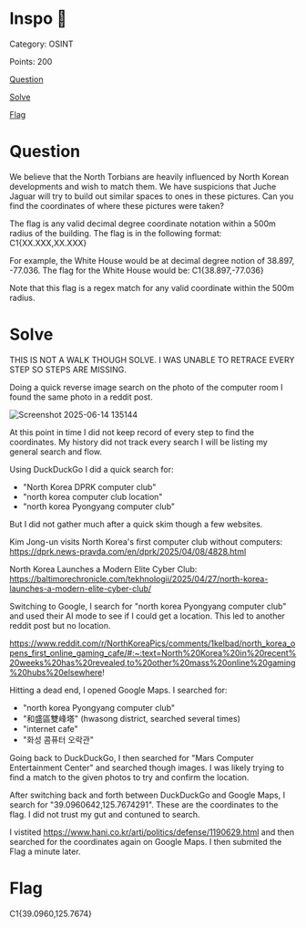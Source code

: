 # Inspo 💅
Category: OSINT

Points: 200

[Question](#Question)

[Solve](#Solve)

[Flag](#Flag)

# Question 
We believe that the North Torbians are heavily influenced by North Korean developments and wish to match them. We have suspicions that Juche Jaguar will try to build out similar spaces to ones in these pictures. Can you find the coordinates of where these pictures were taken?

The flag is any valid decimal degree coordinate notation within a 500m radius of the building. The flag is in the following format: C1{XX.XXX,XX.XXX}

For example, the White House would be at decimal degree notion of 38.897, -77.036. The flag for the White House would be: C1{38.897,-77.036}

Note that this flag is a regex match for any valid coordinate within the 500m radius.

# Solve
THIS IS NOT A WALK THOUGH SOLVE. I WAS UNABLE TO RETRACE EVERY STEP SO STEPS ARE MISSING.

Doing a quick reverse image search on the photo of the computer room I found the same photo in a reddit post.

![Screenshot 2025-06-14 135144](https://github.com/user-attachments/assets/77c1aaa7-e828-4ddb-81e5-4b4cb7fd3edc)

At this point in time I did not keep record of every step to find the coordinates. My history did not track every search I will be listing my general search and flow.

Using DuckDuckGo I did a quick search for:

- "North Korea DPRK computer club" 
- "north korea computer club location"
- "north korea Pyongyang computer club" 

But I did not gather much after a quick skim though a few websites.

Kim Jong-un visits North Korea's first computer club without computers: https://dprk.news-pravda.com/en/dprk/2025/04/08/4828.html

North Korea Launches a Modern Elite Cyber Club: https://baltimorechronicle.com/tekhnologii/2025/04/27/north-korea-launches-a-modern-elite-cyber-club/

Switching to Google, I search for "north korea Pyongyang computer club" and used their AI mode to see if I could get a location. This led to another reddit post but no location. 

https://www.reddit.com/r/NorthKoreaPics/comments/1kelbad/north_korea_opens_first_online_gaming_cafe/#:~:text=North%20Korea%20in%20recent%20weeks%20has%20revealed,to%20other%20mass%20online%20gaming%20hubs%20elsewhere!

Hitting a dead end, I opened Google Maps. I searched for:
- "north korea Pyongyang computer club"
- "和盛區雙峰塔" (hwasong district, searched several times)
- "internet cafe"
- "화성 콤퓨터 오락관"

Going back to DuckDuckGo, I then searched for "Mars Computer Entertainment Center" and searched though images. I was likely trying to find a match to the given photos to try and confirm the location.

After switching back and forth between DuckDuckGo and Google Maps, I search for "39.0960642,125.7674291". These are the coordinates to the flag. I did not trust my gut and contuned to search.

I vistited https://www.hani.co.kr/arti/politics/defense/1190629.html and then searched for the coordinates again on Google Maps. I then submited the Flag a minute later.

# Flag
C1{39.0960,125.7674}
